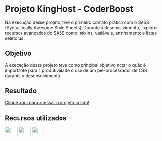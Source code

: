 <h1>Projeto KingHost - CoderBoost</h1>
<p>Na execução desse projeto, tive o primeiro contato prático com o SASS (Syntactically Awesome Style Sheets). Durante o desenvolvimento, explorei recursos avançados do SASS como: mixins, variáveis, aninhamento e listas seletoras. </p>
<h2>Objetivo</h2>
<p>A execução desse projeto teve como principal objetivo notar o quão é importante para a produtividade o uso de um pré-processador de CSS durante o desenvolvimento.</p>
<h2>Resultado</h2>
<a href="https://www.exemplo.com](https://ghedyvan.github.io/projeto-Hostinger/" target="_blank">Clique aqui para acessar o projeto criado!</a>
<h2>Recursos utilizados</h2>
<div style="display: inline_block">
<img align="center"  height="30" width="40" src="https://cdn.jsdelivr.net/gh/devicons/devicon/icons/html5/html5-original-wordmark.svg"/>
<img align="center"  height="30" width="40" src="https://cdn.jsdelivr.net/gh/devicons/devicon/icons/css3/css3-plain-wordmark.svg" />      
<img align="center"  height="30" width="40" src="https://cdn.jsdelivr.net/gh/devicons/devicon/icons/sass/sass-original.svg" /> 
</div>
